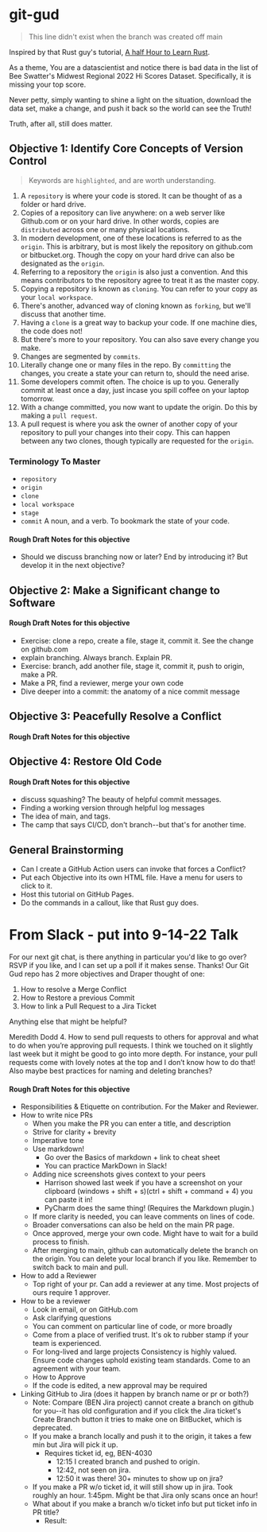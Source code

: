 # git-gud
> This line didn't exist when the branch was created off main

Inspired by that Rust guy's tutorial, [A half Hour to Learn Rust](https://fasterthanli.me/articles/a-half-hour-to-learn-rust).

As a theme, You are a datascientist and notice there is bad data
in the list of Bee Swatter's Midwest Regional 2022 Hi Scores Dataset.
Specifically, it is missing your top score.

Never petty, simply wanting to shine a light on the situation, download
the data set, make a change, and push it back so the world can see the Truth!

Truth, after all, still does matter.

## Objective 1: Identify Core Concepts of Version Control

> Keywords are `highlighted`, and are worth understanding.

1. A `repository` is where your code is stored. It can be thought of as a folder or hard drive.
2. Copies of a repository can live anywhere: on a web server like Github.com or on your hard drive. In other words, copies are `distributed` across one or many physical locations.
3. In modern development, one of these locations is referred to as the `origin`. This is arbitrary, but is most likely the repository on github.com or bitbucket.org. Though the copy on your hard drive can also be designated as the `origin`.
4. Referring to a repository the `origin` is also just a convention.  And this means contributors to the repository agree to treat it as the master copy.
5. Copying a repository is known as `cloning`. You can refer to your copy as your `local workspace`.
6. There's another, advanced way of cloning known as `forking`, but we'll discuss that another time.
7. Having a `clone` is a great way to backup your code. If one machine dies, the code does not!
8. But there's more to your repository. You can also save every change you make.
9. Changes are segmented by `commits`.
10. Literally change one or many files in the repo.  By `committing` the changes, you create a state your can return to, should the need arise.
11. Some developers commit often. The choice is up to you. Generally commit at least once a day, just incase you spill coffee on your laptop tomorrow.
12. With a change committed, you now want to update the origin. Do this by making a `pull request`.
13. A pull request is where you ask the owner of another copy of your repository to pull your changes into their copy.  This can happen between any two clones, though typically are requested for the `origin`.

### Terminology To Master
 * `repository`
 * `origin`
 * `clone`
 * `local workspace`
 * `stage`
 * `commit` A noun, and a verb. To bookmark the state of your code.

#### Rough Draft Notes for this objective
* Should we discuss branching now or later? End by introducing it? But develop it in the next objective?

## Objective 2: Make a Significant change to Software
#### Rough Draft Notes for this objective
* Exercise: clone a repo, create a file, stage it, commit it. See the change on github.com
* explain branching. Always branch. Explain PR.
* Exercise: branch, add another file, stage it, commit it, push to origin, make a PR.
* Make a PR, find a reviewer, merge your own code
* Dive deeper into a commit: the anatomy of a nice commit message

## Objective 3: Peacefully Resolve a Conflict
#### Rough Draft Notes for this objective

## Objective 4: Restore Old Code
#### Rough Draft Notes for this objective
* discuss squashing? The beauty of helpful commit messages.
* Finding a working version through helpful log messages
* The idea of main, and tags.
* The camp that says CI/CD, don't branch--but that's for another time.
 

## General Brainstorming
 * Can I create a GitHub Action users can invoke that forces a Conflict?
 * Put each Objective into its own HTML file. Have a menu for users to click to it.
 * Host this tutorial on GitHub Pages.
 * Do the commands in a callout, like that Rust guy does.

# From Slack - put into 9-14-22 Talk
For our next git chat, is there anything in particular you'd like to go over?  RSVP if you like, and I can set up a poll if it makes sense.  Thanks!
Our Git Gud repo has 2 more objectives and Draper thought of one:
1. How to resolve a Merge Conflict
2. How to Restore a previous Commit
3. How to link a Pull Request to a Jira Ticket

Anything else that might be helpful?

Meredith Dodd
4.  How to send pull requests to others for approval and what to do when you’re approving pull requests. I think we touched on it slightly last week but it might be good to go into more depth. For instance, your pull requests come with lovely notes at the top and I don’t know how to do that!
Also maybe best practices for naming and deleting branches?




#### Rough Draft Notes for this objective
* Responsibilities & Etiquette on contribution. For the Maker and Reviewer.
* How to write nice PRs
  * When you make the PR you can enter a title, and description
  * Strive for clarity + brevity
  * Imperative tone
  * Use markdown!
    * Go over the Basics of markdown + link to cheat sheet
    * You can practice MarkDown in Slack!
  * Adding nice screenshots gives context to your peers
    * Harrison showed last week if you have a screenshot on your clipboard (windows + shift + s)(ctrl + shift + command + 4) you can paste it in!
    * PyCharm does the same thing! (Requires the Markdown plugin.)
  * If more clarity is needed, you can leave comments on lines of code.
  * Broader conversations can also be held on the main PR page.
  * Once approved, merge your own code. Might have to wait for a build process to finish.
  * After merging to main, github can automatically delete the branch on the origin. You can delete your local branch if you like.  Remember to switch back to main and pull.
* How to add a Reviewer
  * Top right of your pr. Can add a reviewer at any time. Most projects of ours require 1 approver.
* How to be a reviewer
  * Look in email, or on GitHub.com
  * Ask clarifying questions
  * You can comment on particular line of code, or more broadly
  * Come from a place of verified trust. It's ok to rubber stamp if your team is experienced.
  * For long-lived and large projects Consistency is highly valued. Ensure code changes uphold existing team standards. Come to an agreement with your team.
  * How to Approve
  * If the code is edited, a new approval may be required
* Linking GitHub to Jira (does it happen by branch name or pr or both?)
  * Note: Compare (BEN Jira project) cannot create a branch on github for you--it has old configuration and if you click the Jira ticket's Create Branch button it tries to make one on BitBucket, which is deprecated.
  * If you make a branch locally and push it to the origin, it takes a few min but Jira will pick it up.
    * Requires ticket id, eg, BEN-4030
      * 12:15 I created branch and pushed to origin.
      * 12:42, not seen on jira. 
      * 12:50 it was there! 30+ minutes to show up on jira?
  * If you make a PR w/o ticket id, it will still show up in jira. Took roughly an hour. 1:45pm. Might be that Jira only scans once an hour!
  * What about if you make a branch w/o ticket info but put ticket info in PR title?
    * Result: 
